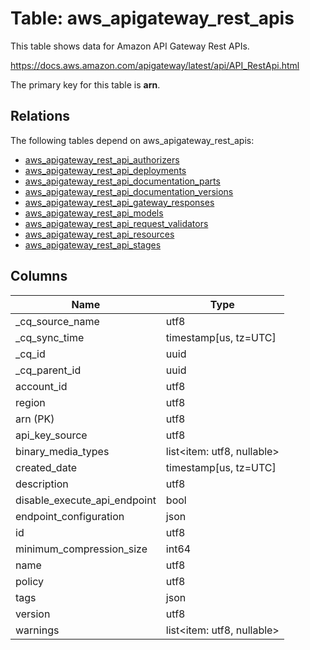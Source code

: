 # Table: aws_apigateway_rest_apis

This table shows data for Amazon API Gateway Rest APIs.

https://docs.aws.amazon.com/apigateway/latest/api/API_RestApi.html

The primary key for this table is **arn**.

## Relations

The following tables depend on aws_apigateway_rest_apis:
  - [aws_apigateway_rest_api_authorizers](aws_apigateway_rest_api_authorizers)
  - [aws_apigateway_rest_api_deployments](aws_apigateway_rest_api_deployments)
  - [aws_apigateway_rest_api_documentation_parts](aws_apigateway_rest_api_documentation_parts)
  - [aws_apigateway_rest_api_documentation_versions](aws_apigateway_rest_api_documentation_versions)
  - [aws_apigateway_rest_api_gateway_responses](aws_apigateway_rest_api_gateway_responses)
  - [aws_apigateway_rest_api_models](aws_apigateway_rest_api_models)
  - [aws_apigateway_rest_api_request_validators](aws_apigateway_rest_api_request_validators)
  - [aws_apigateway_rest_api_resources](aws_apigateway_rest_api_resources)
  - [aws_apigateway_rest_api_stages](aws_apigateway_rest_api_stages)

## Columns

| Name          | Type          |
| ------------- | ------------- |
|_cq_source_name|utf8|
|_cq_sync_time|timestamp[us, tz=UTC]|
|_cq_id|uuid|
|_cq_parent_id|uuid|
|account_id|utf8|
|region|utf8|
|arn (PK)|utf8|
|api_key_source|utf8|
|binary_media_types|list<item: utf8, nullable>|
|created_date|timestamp[us, tz=UTC]|
|description|utf8|
|disable_execute_api_endpoint|bool|
|endpoint_configuration|json|
|id|utf8|
|minimum_compression_size|int64|
|name|utf8|
|policy|utf8|
|tags|json|
|version|utf8|
|warnings|list<item: utf8, nullable>|